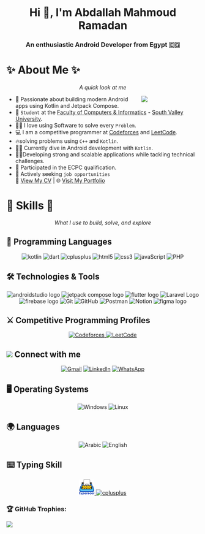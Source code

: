 <h1 align="center">Hi 👋, I'm Abdallah Mahmoud Ramadan</h1>
<h3 align="center">An enthusiastic Android Developer from Egypt 🇪🇬</h3>

# ✨ <strong>About Me</strong> ✨  
<p align="center"><em>A quick look at me</em></p>

<img align="right" src="https://github.com/7oSkaaa/7oSkaaa/blob/main/Images/Right_Side.gif?raw=true" width=30%>

- 📱 Passionate about building modern Android apps using Kotlin and Jetpack Compose.
- :school: `Student` at the [Faculty of Computers & Informatics](https://www.svu.edu.eg/faculties/fci/en/home-page-en/) - [South Valley University](https://www.svu.edu.eg/ar/).
- :technologist: I love using Software to solve every `Problem`.
- :computer: I am a competitive programmer at [Codeforces](https://codeforces.com/profile/Abdallah_Alqiran) and [LeetCode](https://leetcode.com/u/Abdallah_Alqiran/).
- 🔥solving problems using `C++` and `Kotlin`.
- :student: Currently dive in Android development with `Kotlin`.
- 💪🏿Developing strong and scalable applications while tackling technical challenges.
- 🏅 Participated in the ECPC qualification.
- 💼 Actively seeking `job opportunities`  
  📄 [View My CV](https://drive.google.com/drive/folders/1H3fWSC_sh6Sic_gVzc5DmiTSNDd0pXvx) | 🌐 [Visit My Portfolio](https://abdallah-alqiran.github.io/web-portfolio/)


#  🚀 <strong>Skills</strong> 🚀  
<p align="center"><em>What I use to build, solve, and explore</em></p>



## 🧾 Programming Languages

<p align="center">
  <!-- Kotlin -->
  <img src="https://cdn.jsdelivr.net/gh/devicons/devicon/icons/kotlin/kotlin-original.svg" alt="kotlin" width="40" height="40"/>
  <!-- Dart -->
  <img src="https://cdn.jsdelivr.net/gh/devicons/devicon/icons/dart/dart-original.svg" alt="dart" width="40" height="40"/>
  <!-- C++ -->
  <img src="https://cdn.jsdelivr.net/gh/devicons/devicon/icons/cplusplus/cplusplus-original.svg" alt="cplusplus" width="40" height="40"/>
  <!-- HTML5 -->
  <img src="https://cdn.jsdelivr.net/gh/devicons/devicon/icons/html5/html5-original-wordmark.svg" alt="html5" width="40" height="40"/>
  <!-- CSS3 -->
  <img src="https://cdn.jsdelivr.net/gh/devicons/devicon/icons/css3/css3-original-wordmark.svg" alt="css3" width="40" height="40"/>
  <!-- JavaScript -->
  <img src="https://logowik.com/content/uploads/images/3799-javascript.jpg" alt="javaScript" width="35" height="35"/>
  <!-- PHP -->
  <img src="https://www.pngrepo.com/png/303208/512/php-1-logo.png" alt="PHP" width="40" height="40"/>

</p>


 </p>

## 🛠️ Technologies & Tools

<p align="center">
  <!-- Android Studio -->
  <img src="https://cdn.jsdelivr.net/gh/devicons/devicon/icons/androidstudio/androidstudio-original.svg" height="40" alt="androidstudio logo"/>
  <!-- Jetpack Compose -->
  <img src="https://logo.svgcdn.com/d/jetpackcompose-original-8x.png" height="40" alt="jetpack compose logo"/>
  <!-- Flutter -->
  <img src="https://cdn.jsdelivr.net/gh/devicons/devicon/icons/flutter/flutter-original.svg" height="40" alt="flutter logo"/>
  <!-- Laravel -->
  <img src="https://logospng.org/download/laravel/logo-laravel-icon-1024.png" height="40" alt="Laravel Logo"/>
  <!-- Firebase -->
  <img src="https://cdn.jsdelivr.net/gh/devicons/devicon/icons/firebase/firebase-plain.svg" height="40" alt="firebase logo"/>
  <!-- Git -->
  <img src="https://img.shields.io/badge/-Git-%23F05032?style=plastic&logo=Git&logoColor=%23ffffff" alt="Git"/>
  <!-- GitHub -->
  <img src="https://img.shields.io/badge/-GitHub-181717?style=plastic&logo=Github" alt="GitHub"/>
  <!-- Postman -->
  <img src="https://img.shields.io/badge/-Postman-FF6C37?style=plastic&logo=postman&logoColor=white" alt="Postman"/>
  <!-- Notion -->
  <img src="https://img.shields.io/badge/-Notion-fff?style=plastic&logo=notion&logoColor=000" alt="Notion"/>
  <!-- Figma -->
  <img src="https://cdn.jsdelivr.net/gh/devicons/devicon/icons/figma/figma-original.svg" height="40" alt="figma logo"/>
</p>


## ⚔️ Competitive Programming Profiles

<p align="center">
  <!-- Codeforces -->
  <a href="https://codeforces.com/profile/Abdallah_Alqiran" target="_blank">
    <img src="https://img.icons8.com/external-tal-revivo-shadow-tal-revivo/48/000000/external-codeforces-programming-competitions-and-contests-programming-community-logo-shadow-tal-revivo.png"  height="40" alt="Codeforces"/>
  </a>
  <!-- LeetCode -->
  <a href="https://leetcode.com/u/Abdallah_Alqiran/" target="_blank">
    <img src="https://upload.wikimedia.org/wikipedia/commons/1/19/LeetCode_logo_black.png" 
         alt="LeetCode" height="40"/>
  </a>
</p>


## <img src="https://github.com/7oSkaaa/7oSkaaa/blob/main/Images/Connect-with-me.gif?raw=true" width="10%"> Connect with me

<p align="center">
    <!-- Email -->
	<a href="mailto:abdallahalqiran765@gmail.com"><img src="https://img.shields.io/badge/gmail-%23EA4335.svg?style=plastic&logo=gmail&logoColor=white" alt="Gmail"/></a>
    <!-- Linked in -->
	<a href="https://www.linkedin.com/in/abdallah-alqiran-1788ba290/"><img src="https://img.shields.io/badge/linkedin-%230A66C2.svg?style=plastic&logo=linkedin&logoColor=white" alt="LinkedIn"/></a>
    <!-- Whats app -->
	<a href="https://wa.me/201016611062" target="_blank"><img src="https://img.shields.io/badge/whatsapp-25D366.svg?style=plastic&logo=whatsapp&logoColor=white" alt="WhatsApp"/></a>
</p>

## 🖥️ Operating Systems

<p align="center">
  <!-- Windows -->
  <img src="https://img.shields.io/badge/Windows-0078D6?style=plastic&logo=windows&logoColor=white" alt="Windows" height="22"/>
  <!-- Linux -->
  <img src="https://img.shields.io/badge/Linux-FCC624?style=plastic&logo=linux&logoColor=black" alt="Linux" height="22"/>
</p>


## 🌍 Languages

<p align="center">
  <!-- Arabic -->
  <img src="https://img.shields.io/badge/Arabic-Native-green?style=plastic&logo=googletranslate&logoColor=white" alt="Arabic" height="22" title="Native Arabic Speaker"/>
  <!-- English -->
  <img src="https://img.shields.io/badge/English-Professional-blue?style=plastic&logo=googletranslate&logoColor=white" alt="English" height="22" title="Professional Proficiency in English"/>
</p>

## ⌨️ Typing Skill

<p align="center">
<!-- Type Racer -->
<a href="https://data.typeracer.com/pit/profile?user=abdallah_alqiran" target="_blank" rel="noreferrer"> <img src="./assets/typeracer.png" alt="cplusplus" width="40" height="40"/> </a>
<!-- Monkey Type -->
<a href="https://monkeytype.com/profile/Abdallah_Alqiran" target="_blank" rel="noreferrer"> <img src="https://cdn-1.webcatalog.io/catalog/monkeytype/monkeytype-icon-filled.png" alt="cplusplus" width="40" height="40"/> </a>
</p>

 <h3 align="left">🏆 GitHub Trophies:</h3>
  <p align="left">
      <img src="https://github-profile-trophy.vercel.app/?username=Abdallah-Alqiran&theme=onestar&row=1&column=7"/>
  </p>
